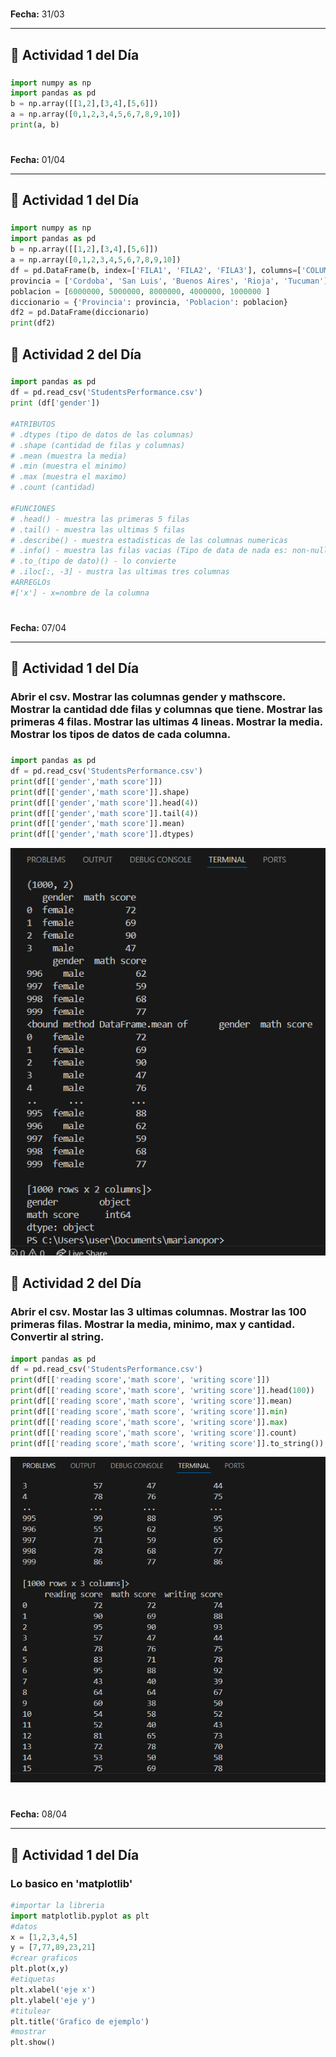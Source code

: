 # 
**Fecha:**  31/03 

---

## 📌 Actividad 1 del Día  
###  
```python
import numpy as np  
import pandas as pd  
b = np.array([[1,2],[3,4],[5,6]])  
a = np.array([0,1,2,3,4,5,6,7,8,9,10])  
print(a, b)  
```

# 
**Fecha:**  01/04 

---

## 📌 Actividad 1 del Día  
### 
```python
import numpy as np  
import pandas as pd  
b = np.array([[1,2],[3,4],[5,6]])  
a = np.array([0,1,2,3,4,5,6,7,8,9,10])  
df = pd.DataFrame(b, index=['FILA1', 'FILA2', 'FILA3'], columns=['COLUMNA1', 'COLUMNA2'])  
provincia = ['Cordoba', 'San Luis', 'Buenos Aires', 'Rioja', 'Tucuman']  
poblacion = [6000000, 5000000, 8000000, 4000000, 1000000 ]   
diccionario = {'Provincia': provincia, 'Poblacion': poblacion}  
df2 = pd.DataFrame(diccionario)  
print(df2)
```
## 📌 Actividad 2 del Día  
###
```python
import pandas as pd     
df = pd.read_csv('StudentsPerformance.csv')  
print (df['gender'])  

#ATRIBUTOS
# .dtypes (tipo de datos de las columnas)
# .shape (cantidad de filas y columnas)
# .mean (muestra la media)
# .min (muestra el minimo)
# .max (muestra el maximo)
# .count (cantidad)

#FUNCIONES 
# .head() - muestra las primeras 5 filas
# .tail() - muestra las ultimas 5 filas 
# .describe() - muestra estadisticas de las columnas numericas 
# .info() - muestra las filas vacias (Tipo de data de nada es: non-null)
# .to_(tipo de dato)() - lo convierte  
# .iloc[:, -3] - mustra las ultimas tres columnas
#ARREGLOs
#['x'] - x=nombre de la columna 
```
# 
**Fecha:**  07/04 

---

## 📌 Actividad 1 del Día  
### Abrir el csv.  Mostrar las columnas gender y mathscore. Mostrar la cantidad dde filas y columnas que tiene.  Mostrar las primeras 4 filas. Mostrar las ultimas 4 lineas. Mostrar la media. Mostrar los tipos de datos de cada columna.
###  
```python
import pandas as pd
df = pd.read_csv('StudentsPerformance.csv')
print(df[['gender','math score']])
print(df[['gender','math score']].shape)
print(df[['gender','math score']].head(4))
print(df[['gender','math score']].tail(4))
print(df[['gender','math score']].mean)
print(df[['gender','math score']].dtypes)
```
![TERMINAL](https://github.com/Marianete/ejercicios/blob/main/Captura.PNG)
## 📌 Actividad 2 del Día 
### Abrir el csv. Mostar las 3 ultimas columnas. Mostrar las 100 primeras filas. Mostrar la media, minimo, max y cantidad. Convertir al string.
```python
import pandas as pd
df = pd.read_csv('StudentsPerformance.csv')
print(df[['reading score','math score', 'writing score']])
print(df[['reading score','math score', 'writing score']].head(100))
print(df[['reading score','math score', 'writing score']].mean)
print(df[['reading score','math score', 'writing score']].min)
print(df[['reading score','math score', 'writing score']].max)
print(df[['reading score','math score', 'writing score']].count)
print(df[['reading score','math score', 'writing score']].to_string())
```
![TERMINALL](https://github.com/Marianete/ejercicios/blob/main/Capturanaziii.PNG)

# 
**Fecha:**  08/04 

---

## 📌 Actividad 1 del Día  
### Lo basico en 'matplotlib'
```python
#importar la libreria
import matplotlib.pyplot as plt
#datos
x = [1,2,3,4,5] 
y = [7,77,89,23,21]
#crear graficos
plt.plot(x,y)
#etiquetas
plt.xlabel('eje x')
plt.ylabel('eje y')
#titulear
plt.title('Grafico de ejemplo')
#mostrar
plt.show()
```

